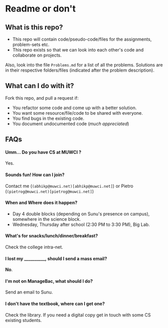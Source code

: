 # Readme or don't

## What is this repo?

* This repo will contain code/pseudo-code/files for the assignments, problem-sets etc.
* This repo exists so that we can look into each other's code and collaborate on projects.

Also, look into the file ```Problems.md``` for a list of all the problems. Solutions are in their respective folders/files (indicated after the problem description).

## What can I do with it?

Fork this repo, and pull a request if:
* You refactor some code and come up with a better solution.
* You want some resource/file/code to be shared with everyone.
* You find bugs in the existing code.
* You document undocumented code (*much appreciated*)

## FAQs

#### Umm... Do you have CS at MUWCI ?
Yes.

#### Sounds fun! How can I join?
Contact me (```(abhikp@muwci.net)[abhikp@muwci.net]```) or Pietro (```(pietrog@muwci.net)[pietrog@muwci.net]```)

#### When and Where does it happen?
* Day 4 double blocks (depending on Sunu's presence on campus), somewhere in the science block.
* Wednesday, Thursday after school (2:30 PM to 3:30 PM), Big Lab.

#### What's for snacks/lunch/dinner/breakfast?
Check the college intra-net.

#### I lost my __________, should I send a mass email?
**No**.

#### I'm not on ManageBac, what should I do?
Send an email to Sunu.

#### I don't have the textbook, where can I get one?
Check the library. If you need a digital copy get in touch with some CS existing students.
